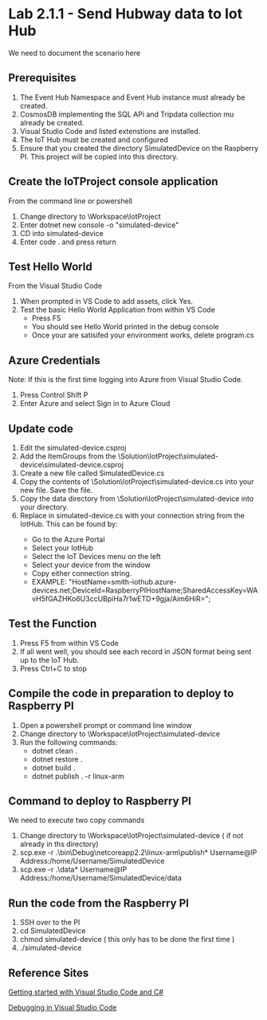 # Lab 2.1.1 - Send Hubway data to Iot Hub
We need to document the scenario here


## Prerequisites
1.  The Event Hub Namespace and Event Hub instance must already be created.
2.  CosmosDB implementing the SQL APi and Tripdata collection mu already be created.
3.  Visual Studio Code and listed extenstions are installed.
4.  The IoT Hub must be created and configured
5.  Ensure that you created the directory SimulatedDevice on the Raspberry PI.  This project will be copied into this directory.

## Create the IoTProject console application

From the command line or powershell

1.  Change directory to \Workspace\IotProject
2.  Enter dotnet new console -o "simulated-device"
3.  CD into simulated-device
4.  Enter code . and press return

## Test Hello World

From the Visual Studio Code

1.  When prompted in VS Code to add assets, click Yes.
2.  Test the basic Hello World Application from within VS Code
    *  Press F5
    *  You should see Hello World printed in the debug console
    *  Once your are satisifed your environment works, delete program.cs

## Azure Credentials

Note:  If this is the first time logging into Azure from Visual Studio Code.

1.  Press Control Shift P
2.  Enter Azure and select Sign in to Azure Cloud

## Update code

1.  Edit the simulated-device.csproj
2.  Add the ItemGroups from the \Solution\IotProject\simulated-device\simulated-device.csproj 
3.  Create a new file called SimulatedDevice.cs
4.  Copy the contents of \Solution\IotProject\simulated-device.cs into your new file.  Save the file.
5.  Copy the data directory from \Solution\IotProject\simulated-device into your directory.
6.  Replace <Your IoT Hub Connnection String> in simulated-device.cs with your connection string from the IotHub.  This can be found by:
    *  Go to the Azure Portal
    *  Select your IotHub
    *  Select the IoT Devices menu on the left
    *  Select your device from the window
    *  Copy either connection string.
    *  EXAMPLE:  "HostName=smith-iothub.azure-devices.net;DeviceId=RaspberryPIHostName;SharedAccessKey=WAvH5fGAZHKo6U3ccUBpiHa7r1wETD+9gja/Aim6HiR=";

   
## Test the Function
1.  Press F5 from within VS Code
2.  If all went well, you should see each record in JSON format being sent up to the IoT Hub.
3.  Press Ctrl+C to stop


##  Compile the code in preparation to deploy to Raspberry PI
1.  Open a powershell prompt or command line window
2.  Change directory to \Workspace\IotProject\simulated-device
3.  Run the following commands:
    * dotnet clean .
    * dotnet restore .
    * dotnet build .
    * dotnet publish . -r linux-arm

##  Command to deploy to Raspberry PI
We need to execute two copy commands
1.  Change directory to \Workspace\IotProject\simulated-device ( if not already in ths directory)
2.  scp.exe -r .\bin\Debug\netcoreapp2.2\linux-arm\publish\* Username@IP Address:/home/Username/SimulatedDevice
3.  scp.exe -r .\data\* Username@IP Address:/home/Username/SimulatedDevice/data

## Run the code from the Raspberry PI
1.  SSH over to the PI
2.  cd SimulatedDevice
3.  chmod simulated-device ( this only has to be done the first time )
4.  ./simulated-device



## Reference Sites

[Getting started with Visual Studio Code and C#][Get-Started]

[Debugging in Visual Studio Code][vs-code-debug]

[Azure-Portal]: https://portal.azure.com/ 

[Get-Started]: https://docs.microsoft.com/en-us/dotnet/core/tutorials/with-visual-studio-code

[vs-code-debug]: https://code.visualstudio.com/Docs/editor/debugging

